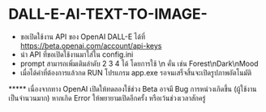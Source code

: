 # DALL-E-AI-TEXT-TO-IMAGE-
- ขอเปิดใช้งาน API ของ OpenAI DALL-E ได้ที่ https://beta.openai.com/account/api-keys
- นำ API ที่ขอเปิดใช้งานมาใส่ใน config.ini
- prompt สามารถเพิ่มเติมลำดับ 2 3 4 ได้ โดยการใช้ \n คั่น เช่น Forest\nDark\nMood
- เมื่อได้คำที่ต้องการแล้วกด RUN โปรแกรม app.exe รอจนเสร็จสิ้นจะเปิดรูปภาพอัตโนมัติ

***** เนื่องจากทาง OpenAI เปิดให้ทดลองใช้ช่วง Beta อาจมี Bug การหน่วงเกิดขึ้น (ผู้ใช้งานเป็นจำนวนมาก) หากเกิด Error ให้พยายามเปิดอีกครั้ง หรือเว้นช่วงเวลาสักครู่
